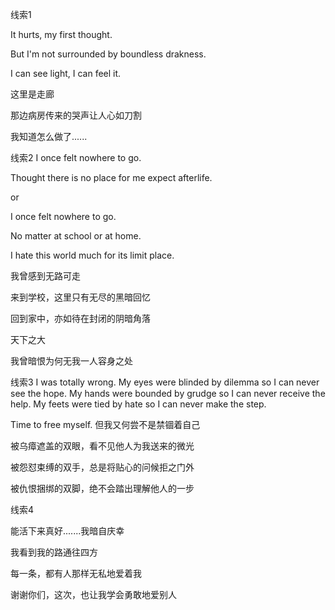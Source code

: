 线索1

It hurts, my first thought.

But I'm not surrounded by boundless drakness.

I can see light, I can feel it.

这里是走廊

那边病房传来的哭声让人心如刀割

我知道怎么做了......



线索2
I once felt nowhere to go.

Thought there is no place for me expect afterlife.

or

I once felt nowhere to go.

No matter at school or at home.


I hate this world much for its limit place. 

我曾感到无路可走

来到学校，这里只有无尽的黑暗回忆

回到家中，亦如待在封闭的阴暗角落



天下之大

我曾暗恨为何无我一人容身之处



线索3
I was totally wrong.
My eyes were blinded by dilemma so I can never see the hope.
My hands were bounded by grudge so I can never receive the help.
My feets were tied by hate so I can never make the step.

Time to free myself.
但我又何尝不是禁锢着自己

被乌瘴遮盖的双眼，看不见他人为我送来的微光

被怨怼束缚的双手，总是将贴心的问候拒之门外

被仇恨捆绑的双脚，绝不会踏出理解他人的一步





线索4

能活下来真好.......我暗自庆幸

我看到我的路通往四方

每一条，都有人那样无私地爱着我

谢谢你们，这次，也让我学会勇敢地爱别人
